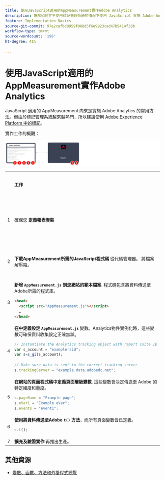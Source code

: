 ```yaml
---
title: 使用JavaScript適用的AppMeasurement實作Adobe Analytics
description: 瞭解如何在不使用標記管理系統的情況下使用 JavaScript 實施 Adobe Analytics。
feature: Implementation Basics
source-git-commit: 97e2cefbd8959f088d5f6e9923cad47b5414f38b
workflow-type: tm+mt
source-wordcount: '198'
ht-degree: 41%

---
```


# 使用JavaScript適用的AppMeasurement實作Adobe Analytics

JavaScript 適用的 AppMeasurement 向來是實施 Adobe Analytics 的常用方法。但由於標記管理系統越來越熱門，所以建議使用 [Adobe Experience Platform 中的標記](../launch/overview.md)。

實作工作的概觀：

![使用AppMeasurement實作Adobe分析概觀](../assets/appmeasurement-annotated.png)

<table>
<tr>
<td></td><td> <b>工作</b></td><td><b>更多資訊</b></td>
</tr>

<tr>
<td>1</td><td>確保您 <b>定義報表套裝</b></td><td><a href="../../admin/admin/c-manage-report-suites/report-suites-admin.md">報表套裝管理員</a></td>
</tr>

<tr>
<td>2</td><td><b>下載AppMeasurement所需的JavaScript程式碼</b> 從代碼管理器。 將檔案解壓縮。</td><td><a href="../../admin/admin/code-manager-admin.md">程式碼管理員</a></td>
</tr>

<tr>
<td>3</td><td><b>新增 <code>AppMeasurement.js</code> 到您網站的範本檔案</b>. 程式碼包含將資料傳送至Adobe所需的程式庫。

```html
<head>
  <script src="AppMeasurement.js"></script>
  …
</head>
```

</td><td></td>
</tr>

<tr>
<td>4</td><td><b>在中定義設定 <code>AppMeasurement.js</code></b> 變數。Analytics物件實例化時，這些變數可確保資料收集設定正確無誤。

```JavaScript
// Instantiate the Analytics tracking object with report suite ID
var s_account = "examplersid";
var s=s_gi(s_account);
 
// Make sure data is sent to the correct tracking server
s.trackingServer = "example.data.adobedc.net";
```

</td><td><a href="../vars/config-vars/configuration-variables.md">設定變數</a></td>
</tr>

<tr>
<td>5</td><td><b>在網站的頁面程式碼中定義頁面層級變數</b>. 這些變數會決定傳送至 Adobe 的特定維度和量度。

```js
s.pageName = "Example page";
s.eVar1 = "Example eVar";
s.events = "event1";
```

</td><td><a href="../vars/page-vars/page-variables.md">頁面變數</a></td>
</tr>

<tr>
<td>6</td><td><b>使用將資料傳送至Adobe <code>t()</code> 方法</b>，而所有頁面變數皆已定義。

```js
s.t();
```

</td><td><a href="../vars/functions/t-method.md">t()方法</a></td>
</tr>

<tr>
<td>7</td><td><b>擴充及驗證實作</b> 再推出生產。</b></td><td></td>
</tr>

</table>

## 其他資源

- [變數、函數、方法和外掛程式總覽](../vars/overview.md)
